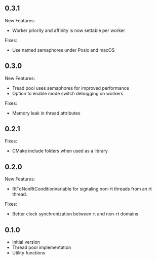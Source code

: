 ## 0.3.1
New Features:
  * Worker priority and affinity is now settable per worker

Fixes:
  * Use named semaphores under Posix and macOS

## 0.3.0
New Features:
  * Tread pool uses semaphores for improved performance
  * Option to enable mode switch debugging on workers

Fixes:
  * Memory leak in thread attributes

## 0.2.1

Fixes:
  * CMake include folders when used as a library

## 0.2.0

New Features:
  * RtToNonRtConditionVariable for signaling non-rt threads from an rt thread.

Fixes:
  * Better clock synchronization between rt and non-rt domains

## 0.1.0

  * Initial version
  * Thread pool implementation
  * Utility functions
